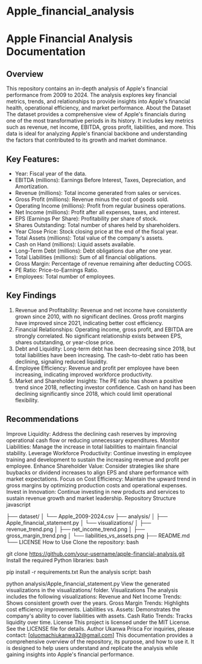 # Apple_financial_analysis

# Apple Financial Analysis Documentation
## Overview
This repository contains an in-depth analysis of Apple's financial performance from 2009 to 2024. The analysis explores key financial metrics, trends, and relationships to provide insights into Apple's financial health, operational efficiency, and market performance.
About the Dataset
The dataset provides a comprehensive view of Apple's financials during one of the most transformative periods in its history. It includes key metrics such as revenue, net income, EBITDA, gross profit, liabilities, and more. This data is ideal for analyzing Apple's financial backbone and understanding the factors that contributed to its growth and market dominance.
## Key Features:
- Year: Fiscal year of the data.
- EBITDA (millions): Earnings Before Interest, Taxes, Depreciation, and Amortization.
- Revenue (millions): Total income generated from sales or services.
- Gross Profit (millions): Revenue minus the cost of goods sold.
- Operating Income (millions): Profit from regular business operations.
- Net Income (millions): Profit after all expenses, taxes, and interest.
- EPS (Earnings Per Share): Profitability per share of stock.
- Shares Outstanding: Total number of shares held by shareholders.
- Year Close Price: Stock closing price at the end of the fiscal year.
- Total Assets (millions): Total value of the company's assets.
- Cash on Hand (millions): Liquid assets available.
- Long-Term Debt (millions): Debt obligations due after one year.
- Total Liabilities (millions): Sum of all financial obligations.
- Gross Margin: Percentage of revenue remaining after deducting COGS.
- PE Ratio: Price-to-Earnings Ratio.
- Employees: Total number of employees.
## Key Findings
1. Revenue and Profitability:
Revenue and net income have consistently grown since 2010, with no significant declines.
Gross profit margins have improved since 2021, indicating better cost efficiency.
2. Financial Relationships:
Operating income, gross profit, and EBITDA are strongly correlated.
No significant relationship exists between EPS, shares outstanding, or year-close price.
3. Debt and Liquidity:
Long-term debt has been decreasing since 2018, but total liabilities have been increasing.
The cash-to-debt ratio has been declining, signaling reduced liquidity.
4. Employee Efficiency:
Revenue and profit per employee have been increasing, indicating improved workforce productivity.
5. Market and Shareholder Insights:
The PE ratio has shown a positive trend since 2018, reflecting investor confidence.
Cash on hand has been declining significantly since 2018, which could limit operational flexibility.
## Recommendations
Improve Liquidity:
Address the declining cash reserves by improving operational cash flow or reducing unnecessary expenditures.
Monitor Liabilities:
Manage the increase in total liabilities to maintain financial stability.
Leverage Workforce Productivity:
Continue investing in employee training and development to sustain the increasing revenue and profit per employee.
Enhance Shareholder Value:
Consider strategies like share buybacks or dividend increases to align EPS and share performance with market expectations.
Focus on Cost Efficiency:
Maintain the upward trend in gross margins by optimizing production costs and operational expenses.
Invest in Innovation:
Continue investing in new products and services to sustain revenue growth and market leadership.
Repository Structure
javascript


├── dataset/
│   └── Apple_2009-2024.csv
├── analysis/
│   ├── Apple_financial_statement.py
│   └── visualizations/
│       ├── revenue_trend.png
│       ├── net_income_trend.png
│       ├── gross_margin_trend.png
│       └── liabilities_vs_assets.png
├── README.md
└── LICENSE
How to Use
Clone the repository:
bash


git clone https://github.com/your-username/apple-financial-analysis.git
Install the required Python libraries:
bash


pip install -r requirements.txt
Run the analysis script:
bash


python analysis/Apple_financial_statement.py
View the generated visualizations in the visualizations/ folder.
Visualizations
The analysis includes the following visualizations:
Revenue and Net Income Trends: Shows consistent growth over the years.
Gross Margin Trends: Highlights cost efficiency improvements.
Liabilities vs. Assets: Demonstrates the company's ability to cover liabilities with assets.
Cash Ratio Trends: Tracks liquidity over time.
License
This project is licensed under the MIT License. See the LICENSE file for details.
Author
Ukanwa Prisca
For inquiries, please contact: [oluomachiukanwa32@gmail.com]
This documentation provides a comprehensive overview of the repository, its purpose, and how to use it. It is designed to help users understand and replicate the analysis while gaining insights into Apple's financial performance.
